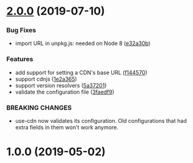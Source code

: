 <a name="2.0.0"></a>
# [2.0.0](https://github.com/lemur-lake-software/use-cdn/compare/v1.0.0...v2.0.0) (2019-07-10)


### Bug Fixes

* import URL in unpkg.js: needed on Node 8 ([e32a30b](https://github.com/lemur-lake-software/use-cdn/commit/e32a30b))


### Features

* add support for setting a CDN's base URL ([f144570](https://github.com/lemur-lake-software/use-cdn/commit/f144570))
* support cdnjs ([1e2a365](https://github.com/lemur-lake-software/use-cdn/commit/1e2a365))
* support version resolvers ([5a37201](https://github.com/lemur-lake-software/use-cdn/commit/5a37201))
* validate the configuration file ([3faedf9](https://github.com/lemur-lake-software/use-cdn/commit/3faedf9))


### BREAKING CHANGES

* use-cdn now validates its configuration. Old configurations
that had extra fields in them won't work anymore.



<a name="1.0.0"></a>
# 1.0.0 (2019-05-02)



